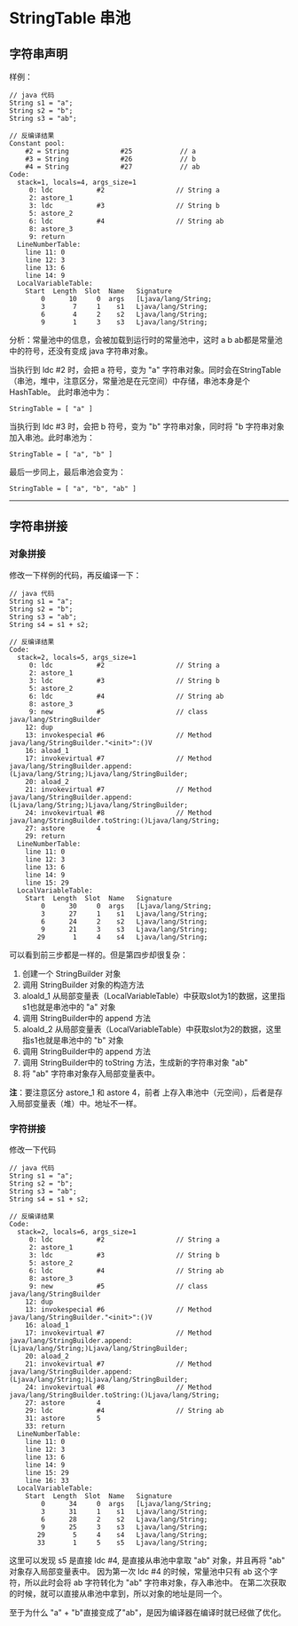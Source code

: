 # StringTable 串池

## 字符串声明
样例：
```
// java 代码
String s1 = "a";
String s2 = "b";
String s3 = "ab";

// 反编译结果
Constant pool:
    #2 = String             #25            // a
    #3 = String             #26            // b
    #4 = String             #27            // ab
Code:
  stack=1, locals=4, args_size=1
     0: ldc           #2                  // String a
     2: astore_1
     3: ldc           #3                  // String b
     5: astore_2
     6: ldc           #4                  // String ab
     8: astore_3
     9: return
  LineNumberTable:
    line 11: 0
    line 12: 3
    line 13: 6
    line 14: 9
  LocalVariableTable:
    Start  Length  Slot  Name   Signature
        0      10     0  args   [Ljava/lang/String;
        3       7     1    s1   Ljava/lang/String;
        6       4     2    s2   Ljava/lang/String;
        9       1     3    s3   Ljava/lang/String;
```
分析：常量池中的信息，会被加载到运行时的常量池中，这时 a b ab都是常量池中的符号，还没有变成 java 字符串对象。

当执行到 ldc #2 时，会把 a 符号，变为 "a" 字符串对象。同时会在StringTable（串池，堆中，注意区分，常量池是在元空间）中存储，串池本身是个HashTable。
此时串池中为：
```
StringTable = [ "a" ]
```
当执行到 ldc #3 时，会把 b 符号，变为 "b" 字符串对象，同时将 "b 字符串对象加入串池。此时串池为：
```
StringTable = [ "a", "b" ]
```
最后一步同上，最后串池会变为：
```
StringTable = [ "a", "b", "ab" ]
```

------
## 字符串拼接
### 对象拼接
修改一下样例的代码，再反编译一下：
```
// java 代码
String s1 = "a";
String s2 = "b";
String s3 = "ab";
String s4 = s1 + s2;

// 反编译结果
Code:
  stack=2, locals=5, args_size=1
     0: ldc           #2                  // String a
     2: astore_1
     3: ldc           #3                  // String b
     5: astore_2
     6: ldc           #4                  // String ab
     8: astore_3
     9: new           #5                  // class java/lang/StringBuilder
    12: dup
    13: invokespecial #6                  // Method java/lang/StringBuilder."<init>":()V
    16: aload_1
    17: invokevirtual #7                  // Method java/lang/StringBuilder.append:(Ljava/lang/String;)Ljava/lang/StringBuilder;
    20: aload_2
    21: invokevirtual #7                  // Method java/lang/StringBuilder.append:(Ljava/lang/String;)Ljava/lang/StringBuilder;
    24: invokevirtual #8                  // Method java/lang/StringBuilder.toString:()Ljava/lang/String;
    27: astore        4
    29: return
  LineNumberTable:
    line 11: 0
    line 12: 3
    line 13: 6
    line 14: 9
    line 15: 29
  LocalVariableTable:
    Start  Length  Slot  Name   Signature
        0      30     0  args   [Ljava/lang/String;
        3      27     1    s1   Ljava/lang/String;
        6      24     2    s2   Ljava/lang/String;
        9      21     3    s3   Ljava/lang/String;
       29       1     4    s4   Ljava/lang/String;
```
可以看到前三步都是一样的。但是第四步却很复杂：
1. 创建一个 StringBuilder 对象
2. 调用 StringBuilder 对象的构造方法
3. aloald_1 从局部变量表（LocalVariableTable）中获取slot为1的数据，这里指s1也就是串池中的 "a" 对象
4. 调用 StringBuilder中的 append 方法
5. aloald_2 从局部变量表（LocalVariableTable）中获取slot为2的数据，这里指s1也就是串池中的 "b" 对象
6. 调用 StringBuilder中的 append 方法
7. 调用 StringBuilder中的 toString 方法，生成新的字符串对象 "ab"
8. 将 "ab" 字符串对象存入局部变量表中。

**注**：要注意区分 astore_1 和 astore 4，前者 上存入串池中（元空间），后者是存入局部变量表（堆）中。地址不一样。

### 字符拼接
修改一下代码
```
// java 代码
String s1 = "a";
String s2 = "b";
String s3 = "ab";
String s4 = s1 + s2;

// 反编译结果
Code:
  stack=2, locals=6, args_size=1
     0: ldc           #2                  // String a
     2: astore_1
     3: ldc           #3                  // String b
     5: astore_2
     6: ldc           #4                  // String ab
     8: astore_3
     9: new           #5                  // class java/lang/StringBuilder
    12: dup
    13: invokespecial #6                  // Method java/lang/StringBuilder."<init>":()V
    16: aload_1
    17: invokevirtual #7                  // Method java/lang/StringBuilder.append:(Ljava/lang/String;)Ljava/lang/StringBuilder;
    20: aload_2
    21: invokevirtual #7                  // Method java/lang/StringBuilder.append:(Ljava/lang/String;)Ljava/lang/StringBuilder;
    24: invokevirtual #8                  // Method java/lang/StringBuilder.toString:()Ljava/lang/String;
    27: astore        4
    29: ldc           #4                  // String ab
    31: astore        5
    33: return
  LineNumberTable:
    line 11: 0
    line 12: 3
    line 13: 6
    line 14: 9
    line 15: 29
    line 16: 33
  LocalVariableTable:
    Start  Length  Slot  Name   Signature
        0      34     0  args   [Ljava/lang/String;
        3      31     1    s1   Ljava/lang/String;
        6      28     2    s2   Ljava/lang/String;
        9      25     3    s3   Ljava/lang/String;
       29       5     4    s4   Ljava/lang/String;
       33       1     5    s5   Ljava/lang/String;
```
这里可以发现 s5 是直接 ldc #4, 是直接从串池中拿取 "ab" 对象，并且再将 "ab" 对象存入局部变量表中。
因为第一次 ldc #4 的时候，常量池中只有 ab 这个字符，所以此时会将 ab 字符转化为 "ab" 字符串对象，存入串池中。
在第二次获取的时候，就可以直接从串池中拿到，所以对象的地址是同一个。

至于为什么 "a" + "b"直接变成了"ab"，是因为编译器在编译时就已经做了优化。

